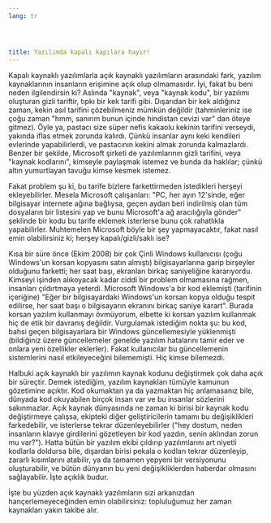 ```yaml
---
lang: tr




title: Yazılımda kapalı kapılara hayır!
---
```


Kapalı kaynaklı yazılımlarla açık kaynaklı yazılımların arasındaki fark, yazılım kaynaklarının insanların erişimine açık olup olmamasıdır. İyi, fakat bu beni neden ilgilendirsin ki? Aslında "kaynak", veya "kaynak kodu", bir yazılımı oluşturan gizli tariftir, tıpkı bir kek tarifi gibi. Dışarıdan bir kek aldığınız zaman, kekin asıl tarifini çözebilmeniz mümkün değildir (tahminleriniz ise çoğu zaman "hmm, sanırım bunun içinde hindistan cevizi var" dan öteye gitmez). Öyle ya, pastacı size süper nefis kakaolu kekinin tarifini verseydi, yakında iflas etmek zorunda kalırdı. Çünkü insanlar aynı keki kendileri evlerinde yapabilirlerdi, ve pastacının kekini almak zorunda kalmazlardı. Benzer bir şekilde, Microsoft şirketi de yazılımlarının gizli tarifini, veya "kaynak kodlarını", kimseyle paylaşmak istemez ve bunda da haklılar; çünkü altın yumurtlayan tavuğu kimse kesmek istemez.

Fakat problem şu ki, bu tarife bizlere farkettirmeden istedikleri herşeyi ekleyebilirler. Mesela Microsoft çalışanları: "PC, her ayın 12'sinde, eğer bilgisayar internete ağına bağlıysa, geçen aydan beri indirilmiş olan tüm dosyaların bir listesini yap ve bunu Microsoft'a ağ aracılığıyla gönder" şeklinde bir kodu bu tarife eklemek isterlerse bunu çok rahatlıkla yapabilirler. Muhtemelen Microsoft böyle bir şey yapmayacaktır, fakat nasıl emin olabilirsiniz ki; herşey kapalı/gizli/saklı ise?

Kısa bir süre önce (Ekim 2008) bir çok Çinli Windows kullanıcısı (çoğu Windows'un korsan kopyasını satın almıştı) bilgisayarlarına garip birşeyler olduğunu farketti; her saat başı, ekranları birkaç saniyeliğine kararıyordu. Kimseyi işinden alıkoyacak kadar ciddi bir problem olmamasına rağmen, insanları çıldırtmaya yeterdi. Microsoft Windows'a bir kod eklemişti (tarifinin içeriğine) "Eğer bir bilgisayardaki Windows'un korsan kopya olduğu tespit edilirse, her saat başı o bilgisayarın ekranını birkaç saniye karart". Burada korsan yazılım kullanmayı övmüyorum, elbette ki korsan yazılım kullanmak hiç de etik bir davranış değildir. Vurgulamak istediğim nokta şu: bu kod, bahsi geçen bilgisayarlara bir Windows güncellemesiyle yüklenmişti (bildiğiniz üzere güncellemeler genelde yazılım hatalarını tamir eder ve onlara yeni özellikler eklerler). Fakat kullanıcılar bu güncellemenin sistemlerini nasıl etkileyeceğini bilememişti. Hiç kimse bilemezdi.

Halbuki açık kaynaklı bir yazılımın kaynak kodunu değiştirmek çok daha açık bir süreçtir. Demek istediğim, yazılım kaynakları tümüyle kamunun gözetimine açıktır. Kod okumaktan ya da yazmaktan hiç anlamasanız bile, dünyada kod okuyabilen birçok insan var ve bu insanlar sözlerini sakınmazlar. Açık kaynak dünyasında ne zaman ki birisi bir kaynak kodu değiştirmeye çalışsa, ekipteki diğer geliştiricilerin tamamı bu değişiklikleri farkedebilir, ve isterlerse tekrar düzenleyebilirler ("hey dostum, neden insanların klavye girdilerini gözetleyen bir kod yazdın, senin aklından zorun mu var?"). Hatta bütün bir yazılım ekibi çıldırıp yazılımlarını art niyetli kodlarla doldursa bile, dışardan birisi pekala o kodları tekrar düzenleyip, zararlı kısımlarını atabilir, ya da tamamen yepyeni bir versiyonunu oluşturabilir, ve bütün dünyanın bu yeni değişikliklerden haberdar olmasını sağlayabilir. İşte açıklık budur.

İşte bu yüzden açık kaynaklı yazılımların sizi arkanızdan hançerlemeyeceğinden emin olabilirsiniz: topluluğumuz her zaman kaynakları yakın takibe alır.




